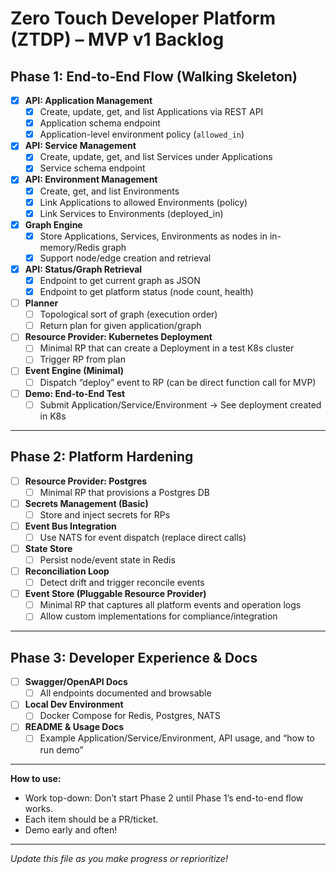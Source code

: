 # Zero Touch Developer Platform (ZTDP) – MVP v1 Backlog

## Phase 1: End-to-End Flow (Walking Skeleton)

- [x] **API: Application Management**
  - [x] Create, update, get, and list Applications via REST API
  - [x] Application schema endpoint
  - [x] Application-level environment policy (`allowed_in`)

- [x] **API: Service Management**
  - [x] Create, update, get, and list Services under Applications
  - [x] Service schema endpoint

- [x] **API: Environment Management**
  - [x] Create, get, and list Environments
  - [x] Link Applications to allowed Environments (policy)
  - [x] Link Services to Environments (deployed_in)

- [x] **Graph Engine**
  - [x] Store Applications, Services, Environments as nodes in in-memory/Redis graph
  - [x] Support node/edge creation and retrieval

- [x] **API: Status/Graph Retrieval**
  - [x] Endpoint to get current graph as JSON
  - [x] Endpoint to get platform status (node count, health)

- [ ] **Planner**
  - [ ] Topological sort of graph (execution order)
  - [ ] Return plan for given application/graph

- [ ] **Resource Provider: Kubernetes Deployment**
  - [ ] Minimal RP that can create a Deployment in a test K8s cluster
  - [ ] Trigger RP from plan

- [ ] **Event Engine (Minimal)**
  - [ ] Dispatch “deploy” event to RP (can be direct function call for MVP)

- [ ] **Demo: End-to-End Test**
  - [ ] Submit Application/Service/Environment → See deployment created in K8s

---

## Phase 2: Platform Hardening

- [ ] **Resource Provider: Postgres**
  - [ ] Minimal RP that provisions a Postgres DB

- [ ] **Secrets Management (Basic)**
  - [ ] Store and inject secrets for RPs

- [ ] **Event Bus Integration**
  - [ ] Use NATS for event dispatch (replace direct calls)

- [ ] **State Store**
  - [ ] Persist node/event state in Redis

- [ ] **Reconciliation Loop**
  - [ ] Detect drift and trigger reconcile events

- [ ] **Event Store (Pluggable Resource Provider)**
  - [ ] Minimal RP that captures all platform events and operation logs
  - [ ] Allow custom implementations for compliance/integration

---

## Phase 3: Developer Experience & Docs

- [ ] **Swagger/OpenAPI Docs**
  - [ ] All endpoints documented and browsable

- [ ] **Local Dev Environment**
  - [ ] Docker Compose for Redis, Postgres, NATS

- [ ] **README & Usage Docs**
  - [ ] Example Application/Service/Environment, API usage, and “how to run demo”

---

**How to use:**  
- Work top-down: Don’t start Phase 2 until Phase 1’s end-to-end flow works.
- Each item should be a PR/ticket.
- Demo early and often!

---

*Update this file as you make progress or reprioritize!*